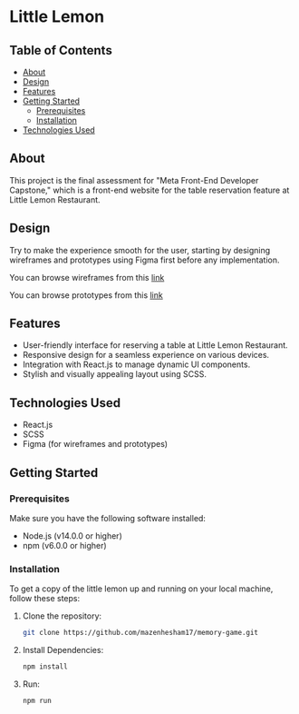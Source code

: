 # Little Lemon

## Table of Contents

- [About](#about)
- [Design](#design)
- [Features](#features)
- [Getting Started](#getting-started)
  - [Prerequisites](#prerequisites)
  - [Installation](#installation)
- [Technologies Used](#technologies-used)

## About

This project is the final assessment for "Meta Front-End Developer Capstone," which is a front-end website for the table reservation feature at Little Lemon Restaurant.

## Design
  Try to make the experience smooth for the user, starting by designing wireframes and prototypes using Figma first before any implementation.
  
  You can browse wireframes from this [link]( https://www.figma.com/file/bGD2ZelcEnYK2wkduMm6Zy/Little-Lemon's-Wireframes?type=design&node-id=0%3A1&mode=design&t=basMTCs5m6IxOyyh-1 )
  
  You can browse prototypes from this [link]( https://www.figma.com/file/Hn6z1MqtZlrtxxoxP3os9v/Little-Lemon's-Prototypes?type=design&node-id=0%3A1&mode=design&t=sw7B59AYafiEzlWB-1 )

## Features

   - User-friendly interface for reserving a table at Little Lemon Restaurant.
   - Responsive design for a seamless experience on various devices.
   - Integration with React.js to manage dynamic UI components.
   - Stylish and visually appealing layout using SCSS.

## Technologies Used

  - React.js
  - SCSS
  - Figma (for wireframes and prototypes)

## Getting Started

### Prerequisites

Make sure you have the following software installed:

- Node.js (v14.0.0 or higher)
- npm (v6.0.0 or higher)

### Installation

To get a copy of the little lemon up and running on your local machine, follow these steps:

1. Clone the repository:

   ```bash
   git clone https://github.com/mazenhesham17/memory-game.git
   
2. Install Dependencies:
 
   ```bash
   npm install

3. Run:

   ```bash
   npm run

